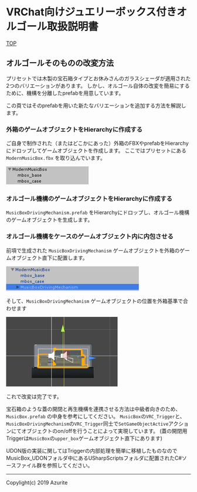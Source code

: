# VRChat向けジュエリーボックス付きオルゴール取扱説明書

[TOP](index.md)

## オルゴールそのものの改変方法

プリセットでは木製の宝石箱タイプとお休みさんのガラスシェーダが適用された2つのバリエーションがあります。
しかし、オルゴール自体の改変を簡易にするために、機構を分離したprefabを用意しています。

この頁ではそのprefabを用いた新たなバリエーションを追加する方法を解説します。

### 外箱のゲームオブジェクトをHierarchyに作成する

ご自身で制作された（またはどこかにあった）外箱のFBXやprefabをHierarchyにドロップしてゲームオブジェクトを作成します。
ここではプリセットにある `ModernMusicBox.fbx` を取り込んでいます。

![hierarchy_mmbox](images/customize_mbox/hierarchy_mmbox.png "hierarchy_mmbox")

### オルゴール機構のゲームオブジェクトをHierarchyに作成する

`MusicBoxDrivingMechanism.prefab` をHierarchyにドロップし、オルゴール機構のゲームオブジェクトを生成します。

### オルゴール機構をケースのゲームオブジェクト内に内包させる

前項で生成された `MusicBoxDrivingMechanism` ゲームオブジェクトを外箱のゲームオブジェクト直下に配置します。

![hierarchy_mbdm_in_mmbox](images/customize_mbox/hierarchy_mbdm_in_mmbox.png "hierarchy_mbdm_in_mmbox")

そして、`MusicBoxDrivingMechanism` ゲームオブジェクトの位置を外箱基準で合わせます

![mmbox](images/customize_mbox/mmbox.png "mmbox")

これで改変は完了です。

宝石箱のような蓋の開閉と再生機構を連携させる方法は中級者向きのため、`MusicBox.prefab` の中身を参考にしてください。
`MusicBox`の`VRC_Trigger`と、`MusicBoxDrivingMechanism`の`VRC_Trigger`同士で`SetGameObjectActive`アクションにてオブジェクトのon/offを行うことによって実現しています。
(蓋の開閉用Triggerは`MusicBox`の`upper_box`ゲームオブジェクト直下にあります)

UDON版の実装に関してはTriggerの内部処理を簡単に移植したものなのでMusicBox_UDONフォルダ中にあるUSharpScriptsフォルダに配置されたC#ソースファイル群を参照してください。

---

Copylight(c) 2019 Azurite
